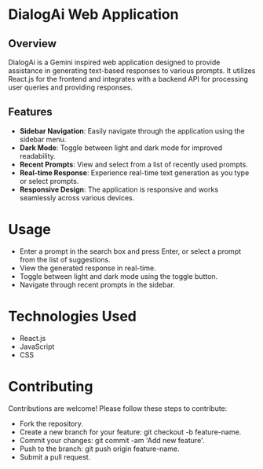  
# DialogAi Web Application

## Overview
DialogAi is a Gemini inspired web application designed to provide assistance in generating text-based responses to various prompts. It utilizes React.js for the frontend and integrates with a backend API for processing user queries and providing responses.

## Features
- **Sidebar Navigation**: Easily navigate through the application using the sidebar menu.
- **Dark Mode**: Toggle between light and dark mode for improved readability.
- **Recent Prompts**: View and select from a list of recently used prompts.
- **Real-time Response**: Experience real-time text generation as you type or select prompts.
- **Responsive Design**: The application is responsive and works seamlessly across various devices.

 # Usage
- Enter a prompt in the search box and press Enter, or select a prompt from the list of suggestions.
- View the generated response in real-time.
- Toggle between light and dark mode using the toggle button.
- Navigate through recent prompts in the sidebar.

# Technologies Used
- React.js
- JavaScript
- CSS
# Contributing
Contributions are welcome! Please follow these steps to contribute:

- Fork the repository.
- Create a new branch for your feature: git checkout -b feature-name.
- Commit your changes: git commit -am 'Add new feature'.
- Push to the branch: git push origin feature-name.
- Submit a pull request.
